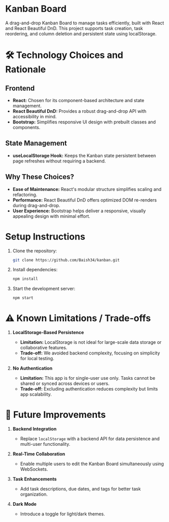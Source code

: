 # Kanban Board

A drag-and-drop Kanban Board to manage tasks efficiently, built with React and React Beautiful DnD. This project supports task creation, task reordering, and column deletion and persistent state using localStorage.

# 🛠 Technology Choices and Rationale
## Frontend
- **React:** Chosen for its component-based architecture and state management.
- **React Beautiful DnD:** Provides a robust drag-and-drop API with accessibility in mind.
- **Bootstrap:** Simplifies responsive UI design with prebuilt classes and components.

## State Management
- **useLocalStorage Hook:** Keeps the Kanban state persistent between page refreshes without requiring a backend.

## Why These Choices?
- **Ease of Maintenance:** React's modular structure simplifies scaling and refactoring.
- **Performance:** React Beautiful DnD offers optimized DOM re-renders during drag-and-drop.
- **User Experience:** Bootstrap helps deliver a responsive, visually appealing design with minimal effort.

# Setup Instructions
1. Clone the repository:
   ```bash
   git clone https://github.com/Baish34/kanban.git

2. Install dependencies:
   ```bash
   npm install

3. Start the development server:
   ```bash
   npm start

# ⚠️ Known Limitations / Trade-offs

1. **LocalStorage-Based Persistence**
   - **Limitation:** LocalStorage is not ideal for large-scale data storage or collaborative features.
   - **Trade-off:** We avoided backend complexity, focusing on simplicity for local testing.

2. **No Authentication**
   - **Limitation:** This app is for single-user use only. Tasks cannot be shared or synced across devices or users.
   - **Trade-off:** Excluding authentication reduces complexity but limits app scalability.

# 🚀 Future Improvements

1. **Backend Integration**
   - Replace `localStorage` with a backend API for data persistence and multi-user functionality.

2. **Real-Time Collaboration**
   - Enable multiple users to edit the Kanban Board simultaneously using WebSockets.

3. **Task Enhancements**
   - Add task descriptions, due dates, and tags for better task organization.

4. **Dark Mode**
   - Introduce a toggle for light/dark themes.

